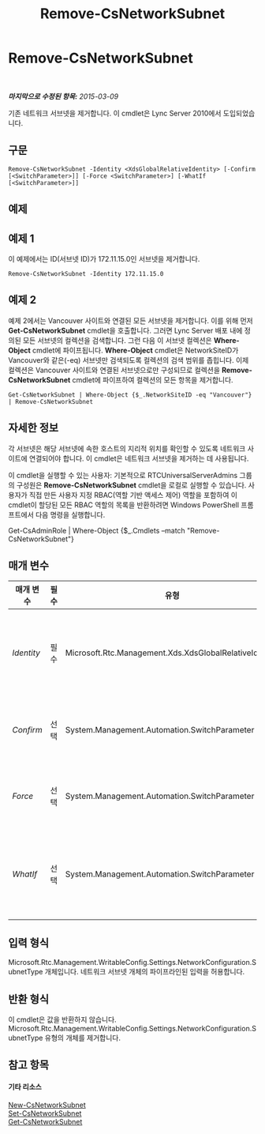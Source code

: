 ﻿---
title: Remove-CsNetworkSubnet
TOCTitle: Remove-CsNetworkSubnet
ms:assetid: 251ddb5c-4837-4810-b46f-d276f9535653
ms:mtpsurl: https://technet.microsoft.com/ko-kr/library/Gg425726(v=OCS.15)
ms:contentKeyID: 49303077
ms.date: 08/10/2015
mtps_version: v=OCS.15
ms.translationtype: HT
---

# Remove-CsNetworkSubnet

 

_**마지막으로 수정된 항목:** 2015-03-09_

기존 네트워크 서브넷을 제거합니다. 이 cmdlet은 Lync Server 2010에서 도입되었습니다.

## 구문

    Remove-CsNetworkSubnet -Identity <XdsGlobalRelativeIdentity> [-Confirm [<SwitchParameter>]] [-Force <SwitchParameter>] [-WhatIf [<SwitchParameter>]]

## 예제

## 예제 1

이 예제에서는 ID(서브넷 ID)가 172.11.15.0인 서브넷을 제거합니다.

    Remove-CsNetworkSubnet -Identity 172.11.15.0

## 예제 2

예제 2에서는 Vancouver 사이트와 연결된 모든 서브넷을 제거합니다. 이를 위해 먼저 **Get-CsNetworkSubnet** cmdlet을 호출합니다. 그러면 Lync Server 배포 내에 정의된 모든 서브넷의 컬렉션을 검색합니다. 그런 다음 이 서브넷 컬렉션은 **Where-Object** cmdlet에 파이프됩니다. **Where-Object** cmdlet은 NetworkSiteID가 Vancouver와 같은(-eq) 서브넷만 검색되도록 컬렉션의 검색 범위를 좁힙니다. 이제 컬렉션은 Vancouver 사이트와 연결된 서브넷으로만 구성되므로 컬렉션을 **Remove-CsNetworkSubnet** cmdlet에 파이프하여 컬렉션의 모든 항목을 제거합니다.

    Get-CsNetworkSubnet | Where-Object {$_.NetworkSiteID -eq "Vancouver"} | Remove-CsNetworkSubnet

## 자세한 정보

각 서브넷은 해당 서브넷에 속한 호스트의 지리적 위치를 확인할 수 있도록 네트워크 사이트에 연결되어야 합니다. 이 cmdlet은 네트워크 서브넷을 제거하는 데 사용됩니다.

이 cmdlet을 실행할 수 있는 사용자: 기본적으로 RTCUniversalServerAdmins 그룹의 구성원은 **Remove-CsNetworkSubnet** cmdlet을 로컬로 실행할 수 있습니다. 사용자가 직접 만든 사용자 지정 RBAC(역할 기반 액세스 제어) 역할을 포함하여 이 cmdlet이 할당된 모든 RBAC 역할의 목록을 반환하려면 Windows PowerShell 프롬프트에서 다음 명령을 실행합니다.

Get-CsAdminRole | Where-Object {$\_.Cmdlets –match "Remove-CsNetworkSubnet"}

## 매개 변수


<table>
<colgroup>
<col style="width: 25%" />
<col style="width: 25%" />
<col style="width: 25%" />
<col style="width: 25%" />
</colgroup>
<thead>
<tr class="header">
<th>매개 변수</th>
<th>필수</th>
<th>유형</th>
<th>설명</th>
</tr>
</thead>
<tbody>
<tr class="odd">
<td><p><em>Identity</em></p></td>
<td><p>필수</p></td>
<td><p>Microsoft.Rtc.Management.Xds.XdsGlobalRelativeIdentity</p></td>
<td><p>제거할 서브넷의 고유한 서브넷 ID입니다. 이 값은 IP 주소입니다(예: 174.11.12.0).</p></td>
</tr>
<tr class="even">
<td><p><em>Confirm</em></p></td>
<td><p>선택</p></td>
<td><p>System.Management.Automation.SwitchParameter</p></td>
<td><p>명령을 실행하기 전에 확인 메시지를 표시합니다.</p></td>
</tr>
<tr class="odd">
<td><p><em>Force</em></p></td>
<td><p>선택</p></td>
<td><p>System.Management.Automation.SwitchParameter</p></td>
<td><p>변경하기 전에 표시되는 확인 메시지를 표시하지 않습니다.</p></td>
</tr>
<tr class="even">
<td><p><em>WhatIf</em></p></td>
<td><p>선택</p></td>
<td><p>System.Management.Automation.SwitchParameter</p></td>
<td><p>명령을 실제로 실행하지 않고도 명령이 실행될 경우 발생할 수 있는 현상을 설명합니다.</p></td>
</tr>
</tbody>
</table>


## 입력 형식

Microsoft.Rtc.Management.WritableConfig.Settings.NetworkConfiguration.SubnetType 개체입니다. 네트워크 서브넷 개체의 파이프라인된 입력을 허용합니다.

## 반환 형식

이 cmdlet은 값을 반환하지 않습니다. Microsoft.Rtc.Management.WritableConfig.Settings.NetworkConfiguration.SubnetType 유형의 개체를 제거합니다.

## 참고 항목

#### 기타 리소스

[New-CsNetworkSubnet](new-csnetworksubnet.md)  
[Set-CsNetworkSubnet](set-csnetworksubnet.md)  
[Get-CsNetworkSubnet](get-csnetworksubnet.md)

